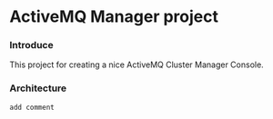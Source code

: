 ActiveMQ Manager project
=========

### Introduce  
  This project for creating a nice ActiveMQ Cluster Manager Console.
  
### Architecture
    add comment

